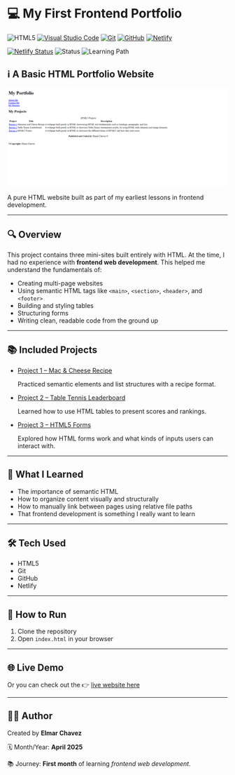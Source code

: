 # 💻 My First Frontend Portfolio

![HTML5](https://img.shields.io/badge/HTML5-E34F26?style=for-the-badge&logo=html5&logoColor=white)
[![Visual Studio Code](https://img.shields.io/badge/VS%20Code-007ACC?style=for-the-badge&logo=visual-studio-code&logoColor=white)](https://code.visualstudio.com/)
[![Git](https://img.shields.io/badge/Git-F05032?style=for-the-badge&logo=git&logoColor=white)](https://git-scm.com/)
[![GitHub](https://img.shields.io/badge/GitHub-181717?style=for-the-badge&logo=github&logoColor=white)](https://github.com/)
[![Netlify](https://img.shields.io/badge/Netlify-00C7B7?style=for-the-badge&logo=netlify&logoColor=white)](https://www.netlify.com/)

[![Netlify Status](https://api.netlify.com/api/v1/badges/98a0db7f-4d35-4a44-b3bc-074643bff9e2/deploy-status)](https://beginner-portfolio-website-jiro.netlify.app/)
![Status](https://img.shields.io/badge/status-complete-brightgreen)
![Learning Path](https://img.shields.io/badge/learning%20path-month%201-blue)

## ℹ️ A Basic HTML Portfolio Website

![Screenshot of the project](./screenshot.png)

A pure HTML website built as part of my earliest lessons in frontend development.

---

## 🔍 Overview

This project contains three mini-sites built entirely with HTML. At the time, I had no experience with **frontend web development**. This helped me understand the fundamentals of:

- Creating multi-page websites
- Using semantic HTML tags like `<main>`, `<section>`, `<header>`, and `<footer>`
- Building and styling tables
- Structuring forms
- Writing clean, readable code from the ground up

---

## 📚 Included Projects

- [Project 1 – Mac & Cheese Recipe](INSERT-REPO-LINK)

  Practiced semantic elements and list structures with a recipe format.

- [Project 2 – Table Tennis Leaderboard](INSERT-REPO-LINK)

  Learned how to use HTML tables to present scores and rankings.

- [Project 3 – HTML5 Forms](INSERT-REPO-LINK)

  Explored how HTML forms work and what kinds of inputs users can interact with.

---

## 🧠 What I Learned

- The importance of semantic HTML
- How to organize content visually and structurally
- How to manually link between pages using relative file paths
- That frontend development is something I really want to learn

---

## 🛠️ Tech Used

- HTML5
- Git
- GitHub
- Netlify

---

## 🚀 How to Run

1. Clone the repository
2. Open `index.html` in your browser

---

## 🌐 Live Demo

Or you can check out the 👉 [live website here](https://beginner-portfolio-website-jiro.netlify.app/)

---

## 🧑‍💻 Author

Created by **Elmar Chavez**

🗓️ Month/Year: **April 2025**

📚 Journey: **First month** of learning _frontend web development_.
